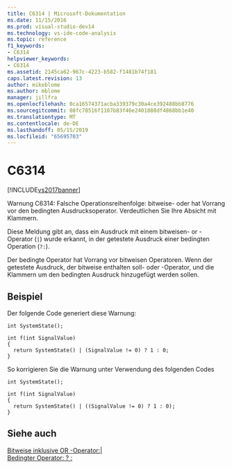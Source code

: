 ```yaml
---
title: C6314 | Microsoft-Dokumentation
ms.date: 11/15/2016
ms.prod: visual-studio-dev14
ms.technology: vs-ide-code-analysis
ms.topic: reference
f1_keywords:
- C6314
helpviewer_keywords:
- C6314
ms.assetid: 2145ca62-967c-4223-b582-f1481b74f181
caps.latest.revision: 13
author: mikeblome
ms.author: mblome
manager: jillfra
ms.openlocfilehash: 0ca16574371acba339379c30a4ce392488bb8776
ms.sourcegitcommit: 08fc78516f1107b83f46e2401888df4868bb1e40
ms.translationtype: MT
ms.contentlocale: de-DE
ms.lasthandoff: 05/15/2019
ms.locfileid: "65695703"
---
```

# <a name="c6314"></a>C6314
[!INCLUDE[vs2017banner](../includes/vs2017banner.md)]

Warnung C6314: Falsche Operationsreihenfolge: bitweise- oder hat Vorrang vor den bedingten Ausdrucksoperator. Verdeutlichen Sie Ihre Absicht mit Klammern.  
  
 Diese Meldung gibt an, dass ein Ausdruck mit einem bitweisen- or -Operator (`|`) wurde erkannt, in der getestete Ausdruck einer bedingten Operation (`?:`).  
  
 Der bedingte Operator hat Vorrang vor bitweisen Operatoren. Wenn der getestete Ausdruck, der bitweise enthalten soll- oder -Operator, und die Klammern um den bedingten Ausdruck hinzugefügt werden sollen.  
  
## <a name="example"></a>Beispiel  
 Der folgende Code generiert diese Warnung:  
  
```  
int SystemState();  
  
int f(int SignalValue)  
{  
  return SystemState() | (SignalValue != 0) ? 1 : 0;  
}  
```  
  
 So korrigieren Sie die Warnung unter Verwendung des folgenden Codes  
  
```  
int SystemState();  
  
int f(int SignalValue)  
{  
  return SystemState() | ((SignalValue != 0) ? 1 : 0);  
}   
```  
  
## <a name="see-also"></a>Siehe auch  
 [Bitweise inklusive OR -Operator:&#124;](https://msdn.microsoft.com/library/4c8a6a68-d828-447d-875a-aedb4ce3aa9a)   
 [Bedingter Operator: ? :](https://msdn.microsoft.com/library/88643ee8-7100-4f86-880a-705ec22b6271)
